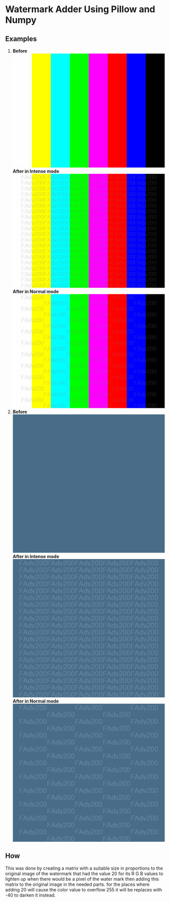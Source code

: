 # Watermark Adder Using Pillow and Numpy

## Examples

1. **Before**    
   ![rainbowTest](/rainbowTest.jpg)  
   **After in Intense mode**  
   ![rainbowTestIntense](/images/rainbowTestIntense.jpg)  
   **After in Normal mode**  
   ![rainbowTEstNormal](images/rainbowTestNormal.jpg)  
2. **Before**  
   ![solidTest](solidTest.png)  
   **After in Intense mode**  
   ![solidTestIntense](images/solidTestIntense.png)  
   **After in Normal mode**  
   ![solidTestNormal](images/solidTestNormal.png)  

## How

This was done by creating a matrix with a suitable size in proportions to the original image of the watermark that had the value 20 for its R G B values to lighten up when there would be a pixel of the water mark then adding this matrix to the original image in the needed parts.
for the places where adding 20 will cause the color value to overflow 255 it will be replaces with -40 to darken it instead.
